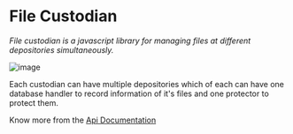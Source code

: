 # **File Custodian**

_File custodian is a javascript library for managing files at different depositories simultaneously._

![image]()

Each custodian can have multiple depositories which of each can have one database handler to record information of it's files and one protector to protect them.

Know more from the [Api Documentation](https://github.com/amirparvez/file-custodian/tree/main/docs/README.md)
